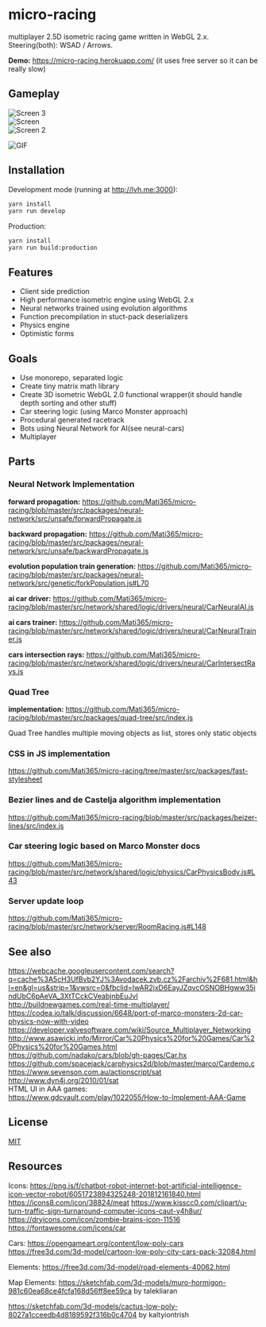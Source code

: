 # micro-racing
multiplayer 2.5D isometric racing game written in WebGL 2.x. Steering(both): WSAD / Arrows.

**Demo:**
https://micro-racing.herokuapp.com/
(it uses free server so it can be really slow)

## Gameplay
![Screen 3](/doc/screens/screen-3.png) <br />
![Screen](/doc/screens/screen.png) <br />
![Screen 2](/doc/screens/screen-2.png) <br />

![GIF](/doc/screens/gameplay.gif)

## Installation
Development mode (running at http://lvh.me:3000):
```bash
yarn install
yarn run develop
```
Production:
```
yarn install
yarn run build:production
```

## Features
- Client side prediction
- High performance isometric engine using WebGL 2.x
- Neural networks trained using evolution algorithms
- Function precompilation in stuct-pack deserializers
- Physics engine
- Optimistic forms

## Goals
- Use monorepo, separated logic
- Create tiny matrix math library
- Create 3D isometric WebGL 2.0 functional wrapper(it should handle depth sorting and other stuff)
- Car steering logic (using Marco Monster approach)
- Procedural generated racetrack
- Bots using Neural Network for AI(see neural-cars)
- Multiplayer

## Parts
### Neural Network Implementation

**forward propagation:**
https://github.com/Mati365/micro-racing/blob/master/src/packages/neural-network/src/unsafe/forwardPropagate.js

**backward propagation:**
https://github.com/Mati365/micro-racing/blob/master/src/packages/neural-network/src/unsafe/backwardPropagate.js

**evolution population train generation:**
https://github.com/Mati365/micro-racing/blob/master/src/packages/neural-network/src/genetic/forkPopulation.js#L70

**ai car driver:**
https://github.com/Mati365/micro-racing/blob/master/src/network/shared/logic/drivers/neural/CarNeuralAI.js

**ai cars trainer:**
https://github.com/Mati365/micro-racing/blob/master/src/network/shared/logic/drivers/neural/CarNeuralTrainer.js

**cars intersection rays:**
https://github.com/Mati365/micro-racing/blob/master/src/network/shared/logic/drivers/neural/CarIntersectRays.js


### Quad Tree
**implementation:**
https://github.com/Mati365/micro-racing/blob/master/src/packages/quad-tree/src/index.js

Quad Tree handles multiple moving objects as list, stores only static objects

### CSS in JS implementation
https://github.com/Mati365/micro-racing/tree/master/src/packages/fast-stylesheet

### Bezier lines and de Castelja algorithm implementation
https://github.com/Mati365/micro-racing/blob/master/src/packages/beizer-lines/src/index.js

### Car steering logic based on Marco Monster docs
https://github.com/Mati365/micro-racing/blob/master/src/network/shared/logic/physics/CarPhysicsBody.js#L43

### Server update loop
https://github.com/Mati365/micro-racing/blob/master/src/network/server/RoomRacing.js#L148

## See also
https://webcache.googleusercontent.com/search?q=cache%3A5cH3UfBvb2YJ%3Avodacek.zvb.cz%2Farchiv%2F681.html&hl=en&gl=us&strip=1&vwsrc=0&fbclid=IwAR2jxD6EayJZqvcOSNOBHgww35indUbC6pAeVA_3XtTCckCVeabjnbEuJvI <br />
http://buildnewgames.com/real-time-multiplayer/<br/>
https://codea.io/talk/discussion/6648/port-of-marco-monsters-2d-car-physics-now-with-video <br/>
https://developer.valvesoftware.com/wiki/Source_Multiplayer_Networking <br/>
http://www.asawicki.info/Mirror/Car%20Physics%20for%20Games/Car%20Physics%20for%20Games.html <br/>
https://github.com/nadako/cars/blob/gh-pages/Car.hx <br/>
https://github.com/spacejack/carphysics2d/blob/master/marco/Cardemo.c<br/>
https://www.sevenson.com.au/actionscript/sat<br/>
http://www.dyn4j.org/2010/01/sat<br/>
HTML UI in AAA games:<br/>
https://www.gdcvault.com/play/1022055/How-to-Implement-AAA-Game

## License
[MIT](https://github.com/Mati365/kart-racing/blob/master/LICENSE.md)

## Resources
Icons:
https://png.is/f/chatbot-robot-internet-bot-artificial-intelligence-icon-vector-robot/6051723894325248-201812161840.html
https://icons8.com/icon/38824/meat
https://www.kisscc0.com/clipart/u-turn-traffic-sign-turnaround-computer-icons-caut-y4h8ur/
https://dryicons.com/icon/zombie-brains-icon-11516
https://fontawesome.com/icons/car

Cars:
https://opengameart.org/content/low-poly-cars
https://free3d.com/3d-model/cartoon-low-poly-city-cars-pack-32084.html

Elements:
https://free3d.com/3d-model/road-elements-40062.html

Map Elements:
https://sketchfab.com/3d-models/muro-hormigon-981c60ea68ce4fcfa168d56ff8ee59ca by talekliaran

https://sketchfab.com/3d-models/cactus-low-poly-8027a1cceedb4d8189592f316b0c4704 by kaltyiontrish
